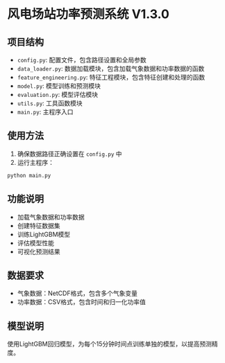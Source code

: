 # 风电场站功率预测系统 V1.3.0

## 项目结构

- `config.py`: 配置文件，包含路径设置和全局参数
- `data_loader.py`: 数据加载模块，包含加载气象数据和功率数据的函数
- `feature_engineering.py`: 特征工程模块，包含特征创建和处理的函数
- `model.py`: 模型训练和预测模块
- `evaluation.py`: 模型评估模块
- `utils.py`: 工具函数模块
- `main.py`: 主程序入口

## 使用方法

1. 确保数据路径正确设置在 `config.py` 中
2. 运行主程序：

```bash
python main.py
```

## 功能说明
- 加载气象数据和功率数据
- 创建特征数据集
- 训练LightGBM模型
- 评估模型性能
- 可视化预测结果
## 数据要求
- 气象数据：NetCDF格式，包含多个气象变量
- 功率数据：CSV格式，包含时间和归一化功率值
## 模型说明
使用LightGBM回归模型，为每个15分钟时间点训练单独的模型，以提高预测精度。
